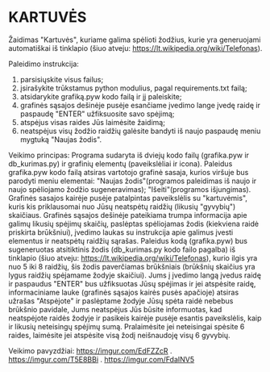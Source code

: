 # KARTUVĖS
Žaidimas "Kartuvės", kuriame galima spėlioti žodžius, kurie yra generuojami automatiškai iš tinklapio (šiuo atveju: https://lt.wikipedia.org/wiki/Telefonas).

Paleidimo instrukcija:
1. parsisiųskite visus failus;
2. įsirašykite trūkstamus python modulius, pagal requirements.txt failą;
3. atsidarykite grafiką.pyw kodo failą ir jį paleiskite;
4. grafinės sąsajos dešinėje pusėje esančiame įvedimo lange įvedę raidę ir paspaudę "ENTER" užfiksuosite savo spėjimą;
5. atspėjus visas raides Jūs laimėsite žaidimą;
6. neatspėjus visų žodžio raidžių galėsite bandyti iš naujo paspaudę meniu mygtuką "Naujas žodis".

Veikimo principas:
  Programa sudaryta iš dviejų kodo failų (grafika.pyw ir db_kurimas.py) ir grafinių elementų (paveikslėliai ir icona).
Paleidus grafika.pyw kodo failą atsiras vartotojo grafinė sasaja, kurios viršuje bus parodyti meniu elementai: "Naujas žodis"(programos paleidimas iš naujo 
ir naujo spėliojamo žodžio sugeneravimas); "Išeiti"(programos išjungimas). Grafinės sasajos kairėje pusėje patalpintas paveikslėlis su "kartuvėmis", kuris
kis priklausomai nuo Jūsų neatspėtų raidžių (likusių "gyvybių") skaičiaus. Grafinės sąsajos dešinėje pateikiama trumpa informacija apie galimų likusių spėjimų
skaičių, paslėptas spėliojamas žodis (kiekviena raidė priskirta brūkšniui), įvedimo laukas su instrukcija apie galimus įvesti elementus ir neatspėtų raidžių
sąrašas.
  Paleidus kodą (grafika.pyw) bus sugeneruotas atsitiktinis žodis (db_kurimas.py kodo failo pagalba) iš tinklapio (šiuo atveju: https://lt.wikipedia.org/wiki/Telefonas), 
kurio ilgis yra nuo 5 iki 8 raidžių, šis žodis paverčiamas brūkšniais (brūkšnių skaičius yra lygus raidžių spėjamame žodyje skaičiui). Jums į įvedimo langą įvedus raidę
ir paspaudus "ENTER" bus užfiksuotas Jūsų spėjimas ir jei atspėsite raidę, informaciniame lauke (grafinės sąsajos kairės pusės apačioje) atsiras užrašas "Atspėjote" ir
paslėptame žodyje Jūsų spėta raidė nebebus brūkšnio pavidale, Jums neatspėjus Jūs būsite informuotas, kad neatspėjote raidės žodyje ir pasikeis kairėje pusėje esantis
paveikslėlis, kaip ir likusių neteisingų spėjimų sumą. Pralaimėsite jei neteisingai spėsite 6 raides, laimėsite jei atspėsite visą žodį neišnaudoję visų 6 gyvybių.

Veikimo pavyzdžiai:
https://imgur.com/EdFZZcR    .
https://imgur.com/T5E8BBi    .
https://imgur.com/FdaINV5
